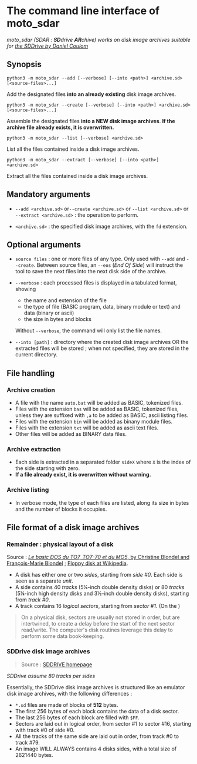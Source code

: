 # The command line interface of moto_sdar

_moto_sdar (SDAR : **SD**drive **AR**chive) works on disk image archives suitable for [the SDDrive by Daniel Coulom](http://dcmoto.free.fr/bricolage/sddrive/index.html)_

## Synopsis

```
python3 -m moto_sdar --add [--verbose] [--into <path>] <archive.sd> [<source-files>...]
```

Add the designated files **into an already existing** disk image archives.

```
python3 -m moto_sdar --create [--verbose] [--into <path>] <archive.sd> [<source-files>...]
```

Assemble the designated files **into a NEW disk image archives**. **If the archive file already exists, it is overwritten.**

```
python3 -m moto_sdar --list [--verbose] <archive.sd>
```

List all the files contained inside a disk image archives.

```
python3 -m moto_sdar --extract [--verbose] [--into <path>] <archive.sd>
```

Extract all the files contained inside a disk image archives.

## Mandatory arguments

* `--add <archive.sd>` or`--create <archive.sd>` or `--list <archive.sd>` or `--extract <archive.sd>` : the operation to perform.

* `<archive.sd>` : the specified disk image archives, with the `fd` extension.

## Optional arguments

* `source files` : one or more files of any type. Only used with `--add` and `--create`. Between source files, an `--eos` (_End Of Side_) will instruct the tool to save the next files into the next disk side of the archive.

* `--verbose` : each processed files is displayed in a tabulated format, showing

  * the name and extension of the file
  * the type of file (BASIC program, data, binary module or text) and data (binary or ascii)
  * the size in bytes and blocks

  Without `--verbose`, the command will only list the file names.

* `--into [path]` : directory where the created disk image archives OR the extracted files will be stored ; when not specified, they are stored in the current directory.

## File handling

### Archive creation

* A file with the name `auto.bat` will be added as BASIC, tokenized files.
* Files with the extension `bas` will be added as BASIC, tokenized files, unless they are suffixed with `,a` to be added as BASIC, ascii listing files.
* Files with the extension `bin` will be added as binany module files.
* Files with the extension `txt` will be added as ascii text files.
* Other files will be added as BINARY data files.

### Archive extraction

* Each side is extracted in a separated folder `sideX` where `X` is the index of the side starting with zero.
* **If a file already exist, it is overwritten without warning.**

### Archive listing

* In verbose mode, the type of each files are listed, along its size in bytes and the number of blocks it occupies.

## File format of a disk image archives

### Remainder : physical layout of a disk

Source : [_Le basic DOS du TO7, TO7-70 et du MO5_, by Christine Blondel and François-Marie Blondel](http://dcmoto.free.fr/documentation/basicdos/index.html) ; [Floppy disk at Wikipedia](https://en.wikipedia.org/wiki/Floppy_disk).

* A disk has either one or two _sides_, starting from _side #0_. Each side is seen as a separate _unit_.
* A side contains 40 _tracks_ (5¼-inch double density disks) or 80 _tracks_ (5¼-inch high density disks and 3½-inch double density disks), starting from _track #0_.
* A track contains 16 _logical sectors_, starting from _sector #1_. (On the )

> On a physical disk, sectors are usually not stored in order, but are intertwined, to create a delay before the start of the next sector read/write. The computer's disk routines leverage this delay to perform some data book-keeping.

### SDDrive disk image archives

> Source : [SDDRIVE homepage](http://dcmoto.free.fr/bricolage/sddrive/index.html)

_SDDrive assume 80 tracks per sides_

Essentially, the SDDrive disk image archives is structured like an emulator disk image archives, with the following differences :

* `*.sd` files are made of blocks of **512** bytes.
* The first 256 bytes of each block contains the data of a disk sector.
* The last 256 bytes of each block are filled with `$FF`.
* Sectors are laid out in logical order, from sector #1 to sector #16, starting with track #0 of side #0. 
* All the tracks of the same side are laid out in order, from track #0 to track #79. 
* An image WILL ALWAYS contains 4 disks sides, with a total size of 2621440 bytes.